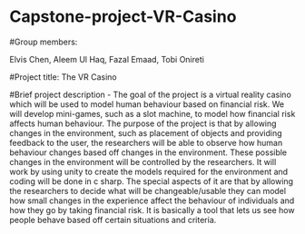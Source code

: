 # Capstone-project-VR-Casino

#Group members:

Elvis Chen, Aleem Ul Haq, Fazal Emaad, Tobi Onireti 

#Project title:
The VR Casino

#Brief project description - The goal of the project is a virtual reality casino which will be used to model human behaviour based on financial risk. We will develop mini-games, such as a slot machine, to model how financial risk affects human behaviour. The purpose of the project is that by allowing changes in the environment, such as placement of objects and providing feedback to the user, the researchers will be able to observe how human behaviour changes based off changes in the environment. These possible changes in the environment will be controlled by the researchers. It will work by using unity to create the models required for the environment and coding will be done in c sharp. The special aspects of it are that by allowing the researchers to decide what will be changeable/usable they can model how small changes in the experience affect the behaviour of individuals and how they go by taking financial risk. It is basically a tool that lets us see how people behave based off certain situations and criteria.

